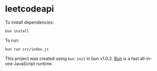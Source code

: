 # leetcodeapi

To install dependencies:

```bash
bun install
```

To run:

```bash
bun run src/index.js
```

This project was created using `bun init` in bun v1.0.2. [Bun](https://bun.sh) is a fast all-in-one JavaScript runtime.
